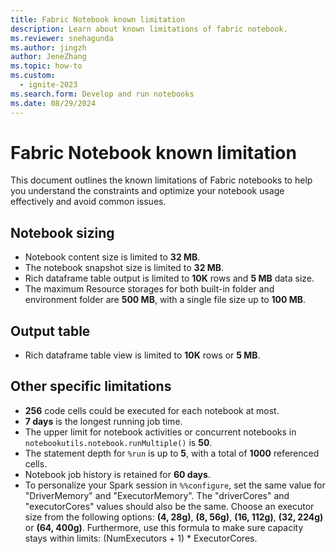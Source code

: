 ```yaml
---
title: Fabric Notebook known limitation
description: Learn about known limitations of fabric notebook.
ms.reviewer: snehagunda
ms.author: jingzh
author: JeneZhang
ms.topic: how-to
ms.custom:
  - ignite-2023
ms.search.form: Develop and run notebooks
ms.date: 08/29/2024
---
```


# Fabric Notebook known limitation

This document outlines the known limitations of Fabric notebooks to help you understand the constraints and optimize your notebook usage effectively and avoid common issues. 

## Notebook sizing

- Notebook content size is limited to **32 MB**.
- The notebook snapshot size is limited to **32 MB**.
- Rich dataframe table output is limited to **10K** rows and **5 MB** data size.
- The maximum Resource storages for both built-in folder and environment folder are **500 MB**, with a single file size up to **100 MB**.

## Output table

- Rich dataframe table view is limited to **10K** rows or **5 MB**.

## Other specific limitations

- **256** code cells could be executed for each notebook at most.
- **7 days** is the longest running job time.
- The upper limit for notebook activities or concurrent notebooks in ```notebookutils.notebook.runMultiple()``` is
**50**.
- The statement depth for ```%run``` is up to **5**, with a total of **1000** referenced cells.
- Notebook job history is retained for **60 days**.
- To personalize your Spark session in ```%%configure```, set the same value for "DriverMemory" and "ExecutorMemory". The "driverCores" and "executorCores" values should also be the same. Choose an executor size from the following options: **(4, 28g)**, **(8, 56g)**, **(16, 112g)**, **(32, 224g)** or **(64, 400g)**. Furthermore, use this formula to make sure capacity stays within limits: (NumExecutors + 1) * ExecutorCores.
